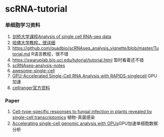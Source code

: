 # scRNA-tutorial

### 单细胞学习资料

1. [剑桥大学课程Analysis of single cell RNA-seq data](https://www.singlecellcourse.org/index.html)
2. [哈佛大学教程，很详细](https://hbctraining.github.io/DGE_workshop_salmon_online/)
3. https://github.com/quadbio/scRNAseq_analysis_vignette/blob/master/Tutorial.md R语言教程，很不错
4. https://swaruplab.bio.uci.edu/tutorial/tutorial.html 暂时看着还不错
5. [scRNAseq-analysis-notes](https://github.com/crazyhottommy/scRNAseq-analysis-notes)
6. [awesome-single-cell](https://github.com/seandavi/awesome-single-cell)
7. [GPU-Accelerated Single-Cell RNA Analysis with RAPIDS-singlecell](https://developer.nvidia.com/blog/gpu-accelerated-single-cell-rna-analysis-with-rapids-singlecell/) GPU加速
8. [cellranger官方资料](https://www.10xgenomics.com/cn/support/software/cell-ranger/latest/tutorials/cr-tutorial-ct) 

### Paper
1. [Cell-type-specific responses to fungal infection in plants revealed by single-cell transcriptomics](https://www.cell.com/cell-host-microbe/fulltext/S1931-3128(23)00344-X?_returnURL=https%3A%2F%2Flinkinghub.elsevier.com%2Fretrieve%2Fpii%2FS193131282300344X%3Fshowall%3Dtrue#) 植物-真菌感染
2. [Accelerating single-cell genomic analysis with GPUs](https://www.biorxiv.org/content/10.1101/2022.05.26.493607v1.full)GPU加速单细胞数据分析



